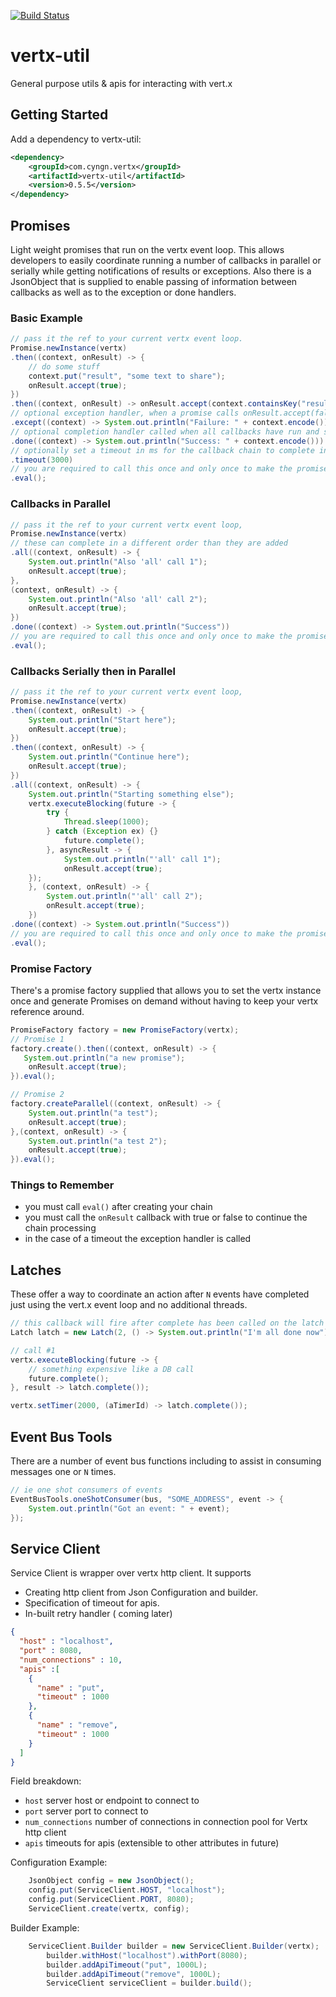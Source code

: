 [![Build Status](https://travis-ci.org/cyngn/vertx-util.svg?branch=master)](https://travis-ci.org/jtruelove/vertx-util)

# vertx-util

General purpose utils & apis for interacting with vert.x

## Getting Started

Add a dependency to vertx-util:

```xml
<dependency>
    <groupId>com.cyngn.vertx</groupId>
    <artifactId>vertx-util</artifactId>
    <version>0.5.5</version>
</dependency>
```

## Promises

Light weight promises that run on the vertx event loop. This allows developers to easily coordinate running a number of callbacks in parallel or serially while getting  notifications of results or exceptions. Also there is a JsonObject that is supplied to enable passing of information between callbacks as well as to the exception or done handlers.

### Basic Example

```java
// pass it the ref to your current vertx event loop.
Promise.newInstance(vertx)
.then((context, onResult) -> {
    // do some stuff
    context.put("result", "some text to share");
    onResult.accept(true);
})
.then((context, onResult) -> onResult.accept(context.containsKey("result")))
// optional exception handler, when a promise calls onResult.accept(false) or a callback throws an exception
.except((context) -> System.out.println("Failure: " + context.encode()))
// optional completion handler called when all callbacks have run and succeeded
.done((context) -> System.out.println("Success: " + context.encode()))
// optionally set a timeout in ms for the callback chain to complete in
.timeout(3000)
// you are required to call this once and only once to make the promise chain begin to evaluate
.eval();
```

### Callbacks in Parallel

```java
// pass it the ref to your current vertx event loop,
Promise.newInstance(vertx)
// these can complete in a different order than they are added
.all((context, onResult) -> {
    System.out.println("Also 'all' call 1");
    onResult.accept(true);
},
(context, onResult) -> {
    System.out.println("Also 'all' call 2");
    onResult.accept(true);
})
.done((context) -> System.out.println("Success"))
// you are required to call this once and only once to make the promise chain begin to evaluate
.eval();
```

### Callbacks Serially then in Parallel

```java
// pass it the ref to your current vertx event loop,
Promise.newInstance(vertx)
.then((context, onResult) -> {
    System.out.println("Start here");
    onResult.accept(true);
})
.then((context, onResult) -> {
    System.out.println("Continue here");
    onResult.accept(true);
})
.all((context, onResult) -> {
    System.out.println("Starting something else");
    vertx.executeBlocking(future -> {
        try {
            Thread.sleep(1000);
        } catch (Exception ex) {}
            future.complete();
        }, asyncResult -> {
            System.out.println("'all' call 1");
            onResult.accept(true);
    });
    }, (context, onResult) -> {
        System.out.println("'all' call 2");
        onResult.accept(true);
    })
.done((context) -> System.out.println("Success"))
// you are required to call this once and only once to make the promise chain begin to evaluate
.eval();
```

### Promise Factory

There's a promise factory supplied that allows you to set the vertx instance once and generate Promises on demand without having to keep your vertx reference around.

```java
PromiseFactory factory = new PromiseFactory(vertx);
// Promise 1
factory.create().then((context, onResult) -> {
   System.out.println("a new promise");
    onResult.accept(true);
}).eval();

// Promise 2
factory.createParallel((context, onResult) -> {
    System.out.println("a test");
    onResult.accept(true);
},(context, onResult) -> {
    System.out.println("a test 2");
    onResult.accept(true);
}).eval();
```

### Things to Remember

* you must call `eval()` after creating your chain
* you must call the `onResult` callback with true or false to continue the chain processing
* in the case of a timeout the exception handler is called

## Latches
These offer a way to coordinate an action after `N` events have completed just using the vert.x event loop and no additional threads.

```java
// this callback will fire after complete has been called on the latch twice
Latch latch = new Latch(2, () -> System.out.println("I'm all done now"));

// call #1
vertx.executeBlocking(future -> {
    // something expensive like a DB call
    future.complete();
}, result -> latch.complete());

vertx.setTimer(2000, (aTimerId) -> latch.complete());
```

## Event Bus Tools
There are a number of event bus functions including to assist in consuming messages one or `N` times.

```java
// ie one shot consumers of events
EventBusTools.oneShotConsumer(bus, "SOME_ADDRESS", event -> {
    System.out.println("Got an event: " + event);
});
```

## Service Client
Service Client is wrapper over vertx http client. It supports

* Creating http client from Json Configuration and builder.
* Specification of timeout for apis.
* In-built retry handler ( coming later)

```json
{
  "host" : "localhost",
  "port" : 8080,
  "num_connections" : 10,
  "apis" :[
    {
      "name" : "put",
      "timeout" : 1000
    },
    {
      "name" : "remove",
      "timeout" : 1000
    }
  ]
}
```

Field breakdown:
* `host` server host or endpoint to connect to
* `port` server port to connect to
* `num_connections` number of connections in connection pool for Vertx http client
* `apis` timeouts for apis (extensible to other attributes in future)

Configuration Example:
```java
    JsonObject config = new JsonObject();
    config.put(ServiceClient.HOST, "localhost");
    config.put(ServiceClient.PORT, 8080);
    ServiceClient.create(vertx, config);
```

Builder Example:

```java
    ServiceClient.Builder builder = new ServiceClient.Builder(vertx);
        builder.withHost("localhost").withPort(8080);
        builder.addApiTimeout("put", 1000L);
        builder.addApiTimeout("remove", 1000L);
        ServiceClient serviceClient = builder.build();
```